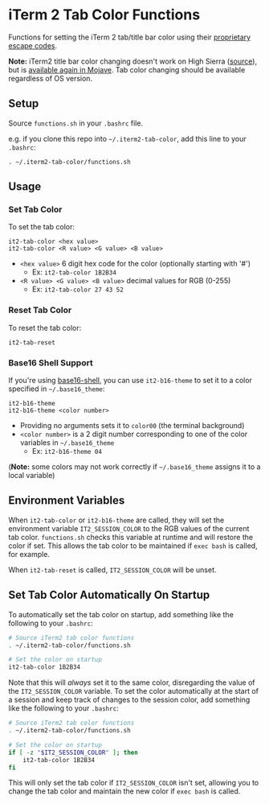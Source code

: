 # iTerm 2 Tab Color Functions

Functions for setting the iTerm 2 tab/title bar color using their [proprietary
escape codes](https://www.iterm2.com/documentation-escape-codes.html).

**Note:** iTerm2 title bar color changing doesn't work on High Sierra
([source](https://gitlab.com/gnachman/iterm2/issues/4080#note_43758478)), but
is [available again in Mojave](https://www.patreon.com/posts/20684577). Tab
color changing should be available regardless of OS version.


## Setup

Source `functions.sh` in your `.bashrc` file.  

e.g. if you clone this repo into `~/.iterm2-tab-color`, add this line to your
`.bashrc`:

```
. ~/.iterm2-tab-color/functions.sh
```

## Usage

### Set Tab Color

To set the tab color:

```
it2-tab-color <hex value>
it2-tab-color <R value> <G value> <B value>
```

- `<hex value>` 6 digit hex code for the color (optionally starting with '#')  
    - Ex: `it2-tab-color 1B2B34`
- `<R value> <G value> <B value>` decimal values for RGB (0-255)  
    - Ex: `it2-tab-color 27 43 52`


### Reset Tab Color

To reset the tab color:

```
it2-tab-reset
```


### Base16 Shell Support

If you're using [base16-shell](https://github.com/chriskempson/base16-shell),
you can use `it2-b16-theme` to set it to a color specified in `~/.base16_theme`:

```
it2-b16-theme 
it2-b16-theme <color number>
```

- Providing no arguments sets it to `color00` (the terminal background)
- `<color number>` is a 2 digit number corresponding to one of the color
  variables in `~/.base16_theme` 
    - Ex: `it2-b16-theme 04`
  
(**Note:** some colors may not work correctly if `~/.base16_theme` assigns it to
a local variable)


## Environment Variables

When `it2-tab-color` or `it2-b16-theme` are called, they will set the
environment variable `IT2_SESSION_COLOR` to the RGB values of the current tab
color. `functions.sh` checks this variable at runtime and will restore the color
if set. This allows the tab color to be maintained if `exec bash` is called, for
example.

When `it2-tab-reset` is called, `IT2_SESSION_COLOR` will be unset.


## Set Tab Color Automatically On Startup

To automatically set the tab color on startup, add something like the following
to your `.bashrc`:

```bash
# Source iTerm2 tab color functions
. ~/.iterm2-tab-color/functions.sh

# Set the color on startup
it2-tab-color 1B2B34
```

Note that this will *always* set it to the same color, disregarding the value of
the `IT2_SESSION_COLOR` variable. To set the color automatically at the start of
a session and keep track of changes to the session color, add something like the
following to your `.bashrc`:

```bash
# Source iTerm2 tab color functions
. ~/.iterm2-tab-color/functions.sh

# Set the color on startup
if [ -z "$IT2_SESSION_COLOR" ]; then
    it2-tab-color 1B2B34
fi
```

This will only set the tab color if `IT2_SESSION_COLOR` isn't set, allowing you
to change the tab color and maintain the new color if `exec bash` is called.

